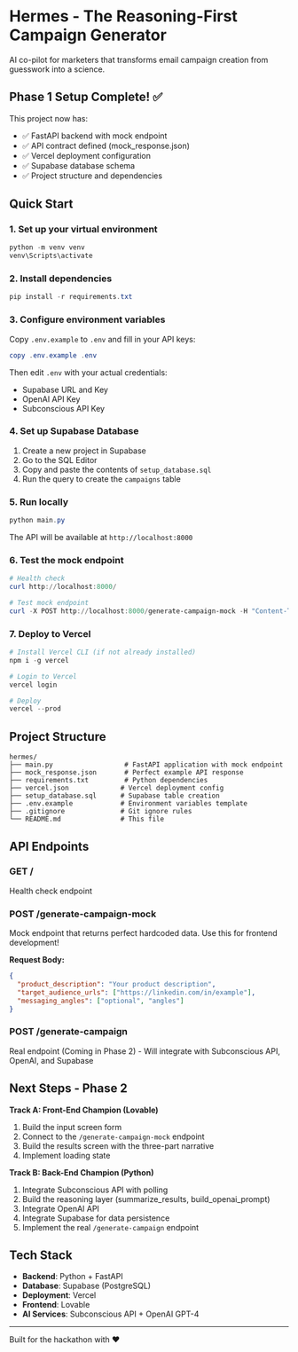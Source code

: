 # Hermes - The Reasoning-First Campaign Generator

AI co-pilot for marketers that transforms email campaign creation from guesswork into a science.

## Phase 1 Setup Complete! ✅

This project now has:
- ✅ FastAPI backend with mock endpoint
- ✅ API contract defined (mock_response.json)
- ✅ Vercel deployment configuration
- ✅ Supabase database schema
- ✅ Project structure and dependencies

## Quick Start

### 1. Set up your virtual environment

```powershell
python -m venv venv
venv\Scripts\activate
```

### 2. Install dependencies

```powershell
pip install -r requirements.txt
```

### 3. Configure environment variables

Copy `.env.example` to `.env` and fill in your API keys:

```powershell
copy .env.example .env
```

Then edit `.env` with your actual credentials:
- Supabase URL and Key
- OpenAI API Key
- Subconscious API Key

### 4. Set up Supabase Database

1. Create a new project in Supabase
2. Go to the SQL Editor
3. Copy and paste the contents of `setup_database.sql`
4. Run the query to create the `campaigns` table

### 5. Run locally

```powershell
python main.py
```

The API will be available at `http://localhost:8000`

### 6. Test the mock endpoint

```powershell
# Health check
curl http://localhost:8000/

# Test mock endpoint
curl -X POST http://localhost:8000/generate-campaign-mock -H "Content-Type: application/json" -d '{\"product_description\":\"My amazing product\",\"target_audience_urls\":[\"https://linkedin.com/in/example\"]}'
```

### 7. Deploy to Vercel

```powershell
# Install Vercel CLI (if not already installed)
npm i -g vercel

# Login to Vercel
vercel login

# Deploy
vercel --prod
```

## Project Structure

```
hermes/
├── main.py                  # FastAPI application with mock endpoint
├── mock_response.json       # Perfect example API response
├── requirements.txt         # Python dependencies
├── vercel.json             # Vercel deployment config
├── setup_database.sql      # Supabase table creation
├── .env.example            # Environment variables template
├── .gitignore              # Git ignore rules
└── README.md               # This file
```

## API Endpoints

### GET /
Health check endpoint

### POST /generate-campaign-mock
Mock endpoint that returns perfect hardcoded data. Use this for frontend development!

**Request Body:**
```json
{
  "product_description": "Your product description",
  "target_audience_urls": ["https://linkedin.com/in/example"],
  "messaging_angles": ["optional", "angles"]
}
```

### POST /generate-campaign
Real endpoint (Coming in Phase 2) - Will integrate with Subconscious API, OpenAI, and Supabase

## Next Steps - Phase 2

**Track A: Front-End Champion (Lovable)**
1. Build the input screen form
2. Connect to the `/generate-campaign-mock` endpoint
3. Build the results screen with the three-part narrative
4. Implement loading state

**Track B: Back-End Champion (Python)**
1. Integrate Subconscious API with polling
2. Build the reasoning layer (summarize_results, build_openai_prompt)
3. Integrate OpenAI API
4. Integrate Supabase for data persistence
5. Implement the real `/generate-campaign` endpoint

## Tech Stack

- **Backend**: Python + FastAPI
- **Database**: Supabase (PostgreSQL)
- **Deployment**: Vercel
- **Frontend**: Lovable
- **AI Services**: Subconscious API + OpenAI GPT-4

---

Built for the hackathon with ❤️
